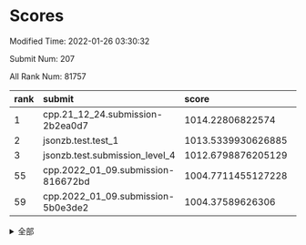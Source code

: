 # Scores

Modified Time: 2022-01-26 03:30:32

Submit Num: 207

All Rank Num: 81757

| rank |               submit               |       score        |       sigma        | pk_num |
| :--- | :--------------------------------- | :----------------- | :----------------- | :----- |
| 1    | cpp.21_12_24.submission-2b2ea0d7   | 1014.22806822574   | 0.8137634374864712 | 1580   |
| 2    | jsonzb.test.test_1                 | 1013.5339930626885 | 0.8607250776681592 | 1583   |
| 3    | jsonzb.test.submission_level_4     | 1012.6798876205129 | 0.8290136101517922 | 1584   |
| 55   | cpp.2022_01_09.submission-816672bd | 1004.7711455127228 | 0.7273824038841239 | 1582   |
| 59   | cpp.2022_01_09.submission-5b0e3de2 | 1004.37589626306   | 0.7236954142676459 | 1581   |


<details>
<summary>全部</summary>

| rank |                 submit                 |       score        |       sigma        | pk_num |
| :--- | :------------------------------------- | :----------------- | :----------------- | :----- |
| 1    | cpp.21_12_24.submission-2b2ea0d7       | 1014.22806822574   | 0.8137634374864712 | 1580   |
| 2    | jsonzb.test.test_1                     | 1013.5339930626885 | 0.8607250776681592 | 1583   |
| 3    | jsonzb.test.submission_level_4         | 1012.6798876205129 | 0.8290136101517922 | 1584   |
| 4    | gobigger.level_3.submission_level_3_14 | 1011.704358939872  | 0.7484544510227102 | 1582   |
| 5    | gobigger.level_3.submission_level_3_35 | 1011.304573647939  | 0.7549080798032718 | 1584   |
| 6    | gobigger.level_3.submission_level_3_30 | 1011.1734410115832 | 0.7803967687455615 | 1577   |
| 7    | gobigger.level_3.submission_level_3_10 | 1011.1321716603943 | 0.773421483731044  | 1576   |
| 8    | gobigger.level_3.submission_level_3_26 | 1011.0472896630656 | 0.754173893545859  | 1580   |
| 9    | gobigger.level_3.submission_level_3_19 | 1010.8628382556419 | 0.7695925967211062 | 1580   |
| 10   | gobigger.level_3.submission_level_3_18 | 1010.8605970789441 | 0.7765744999656418 | 1583   |
| 11   | gobigger.level_3.submission_level_3_29 | 1010.7865476820169 | 0.7710656468444708 | 1582   |
| 12   | gobigger.level_3.submission_level_3_5  | 1010.7623576286348 | 0.790816511226778  | 1581   |
| 13   | gobigger.level_3.submission_level_3_33 | 1010.7464889549057 | 0.7589520193779031 | 1577   |
| 14   | gobigger.level_3.submission_level_3_38 | 1010.701765811985  | 0.7579268738214215 | 1577   |
| 15   | gobigger.level_3.submission_level_3_25 | 1010.6795437613291 | 0.765562443135122  | 1578   |
| 16   | gobigger.level_3.submission_level_3_40 | 1010.6213285286068 | 0.7766648117957374 | 1574   |
| 17   | gobigger.level_3.submission_level_3_16 | 1010.6157111424192 | 0.7770170801509835 | 1579   |
| 18   | gobigger.level_3.submission_level_3_32 | 1010.5910817127454 | 0.7616057495501409 | 1578   |
| 19   | gobigger.level_3.submission_level_3_3  | 1010.5795396337394 | 0.779658394149917  | 1581   |
| 20   | gobigger.level_3.submission_level_3_37 | 1010.5697274611409 | 0.7599150044632602 | 1583   |
| 21   | gobigger.level_3.submission_level_3_21 | 1010.5476558170204 | 0.7997469125444813 | 1580   |
| 22   | gobigger.level_3.submission_level_3_27 | 1010.4178871638304 | 0.7680653432595084 | 1577   |
| 23   | gobigger.level_3.submission_level_3_4  | 1010.3991408845642 | 0.7655982628086541 | 1583   |
| 24   | gobigger.level_3.submission_level_3_43 | 1010.3860965167241 | 0.7658949236921646 | 1585   |
| 25   | gobigger.level_3.submission_level_3_12 | 1010.2213186142019 | 0.7450801196862311 | 1580   |
| 26   | gobigger.level_3.submission_level_3_9  | 1010.1976714012844 | 0.7733408465266989 | 1577   |
| 27   | gobigger.level_3.submission_level_3_47 | 1010.183129326073  | 0.7402677712765934 | 1573   |
| 28   | gobigger.level_3.submission_level_3_31 | 1010.1626911558064 | 0.7646707093334353 | 1579   |
| 29   | gobigger.level_3.submission_level_3_45 | 1010.1428069155367 | 0.7792002220287405 | 1575   |
| 30   | gobigger.level_3.submission_level_3_20 | 1010.1364752211697 | 0.7493600664753498 | 1583   |
| 31   | gobigger.level_3.submission_level_3_23 | 1010.1074566099145 | 0.7451017732635208 | 1583   |
| 32   | gobigger.level_3.submission_level_3_22 | 1010.0519543520348 | 0.7505180633962866 | 1583   |
| 33   | gobigger.level_3.submission_level_3_49 | 1009.9748481366307 | 0.7785294670076676 | 1571   |
| 34   | gobigger.level_3.submission_level_3_24 | 1009.9683783378924 | 0.7661588830543471 | 1574   |
| 35   | gobigger.level_3.submission_level_3_42 | 1009.9338294045    | 0.7517448162235546 | 1579   |
| 36   | gobigger.level_3.submission_level_3_44 | 1009.8922704494698 | 0.7478468000068142 | 1582   |
| 37   | gobigger.level_3.submission_level_3_2  | 1009.863100542184  | 0.7509339391485289 | 1581   |
| 38   | gobigger.level_3.submission_level_3_6  | 1009.8096315710283 | 0.7581525143124916 | 1577   |
| 39   | gobigger.level_3.submission_level_3_48 | 1009.6778927142304 | 0.7505533886199778 | 1579   |
| 40   | gobigger.level_3.submission_level_3_8  | 1009.6344379585823 | 0.7683157119550792 | 1584   |
| 41   | gobigger.level_3.submission_level_3_34 | 1009.468693109931  | 0.7505429132487579 | 1585   |
| 42   | gobigger.level_3.submission_level_3_1  | 1009.4046061830234 | 0.7650991802052761 | 1584   |
| 43   | gobigger.level_3.submission_level_3_7  | 1009.3320997548416 | 0.7409798075223393 | 1573   |
| 44   | gobigger.level_3.submission_level_3_41 | 1009.3180471384223 | 0.7455544360071887 | 1578   |
| 45   | gobigger.level_3.submission_level_3_28 | 1009.2662640745069 | 0.7368506651143514 | 1577   |
| 46   | gobigger.level_3.submission_level_3_46 | 1009.2586383841169 | 0.7276593255520309 | 1578   |
| 47   | gobigger.level_3.submission_level_3_0  | 1009.2022508485229 | 0.7442097589768899 | 1581   |
| 48   | gobigger.level_3.submission_level_3_11 | 1009.0081447884994 | 0.7380701345101884 | 1581   |
| 49   | gobigger.level_3.submission_level_3_13 | 1009.0041284405701 | 0.7517865623641132 | 1579   |
| 50   | gobigger.level_3.submission_level_3_39 | 1008.9670526424679 | 0.7526276269113026 | 1579   |
| 51   | gobigger.level_3.submission_level_3_36 | 1008.7080679853145 | 0.75602259453864   | 1580   |
| 52   | gobigger.level_3.submission_level_3_15 | 1008.2597996801143 | 0.744081708236677  | 1577   |
| 53   | gobigger.level_3.submission_level_3_17 | 1007.2585219430907 | 0.7372617476696143 | 1580   |
| 54   | gobigger.level_1.submission_level_1_36 | 1005.2506765323883 | 0.722626393192652  | 1583   |
| 55   | cpp.2022_01_09.submission-816672bd     | 1004.7711455127228 | 0.7273824038841239 | 1582   |
| 56   | gobigger.level_1.submission_level_1_7  | 1004.6212292759076 | 0.7202796477461272 | 1587   |
| 57   | gobigger.level_1.submission_level_1_11 | 1004.4591285482588 | 0.729967022729971  | 1580   |
| 58   | gobigger.level_1.submission_level_1_22 | 1004.3770880270074 | 0.7347699410393557 | 1575   |
| 59   | cpp.2022_01_09.submission-5b0e3de2     | 1004.37589626306   | 0.7236954142676459 | 1581   |
| 60   | gobigger.level_1.submission_level_1_28 | 1004.2196528414868 | 0.7151509805591262 | 1574   |
| 61   | gobigger.level_1.submission_level_1_21 | 1004.1064943972615 | 0.7162237879341057 | 1578   |
| 62   | gobigger.level_1.submission_level_1_32 | 1004.0356129337155 | 0.7324752365738403 | 1575   |
| 63   | gobigger.level_1.submission_level_1_42 | 1004.0318935090145 | 0.7166908145022443 | 1583   |
| 64   | gobigger.level_1.submission_level_1_47 | 1003.9342566850152 | 0.7145407571878181 | 1582   |
| 65   | gobigger.level_1.submission_level_1_6  | 1003.9079563338037 | 0.7254162967508679 | 1579   |
| 66   | gobigger.level_1.submission_level_1_31 | 1003.8509776113309 | 0.7097908200441191 | 1577   |
| 67   | gobigger.level_1.submission_level_1_30 | 1003.800879700838  | 0.7026485962141327 | 1582   |
| 68   | gobigger.level_1.submission_level_1_41 | 1003.7867199433085 | 0.7067389858320503 | 1580   |
| 69   | gobigger.level_1.submission_level_1_18 | 1003.7548749590334 | 0.7171180991496859 | 1573   |
| 70   | gobigger.level_1.submission_level_1_34 | 1003.7538784746115 | 0.729560014083181  | 1579   |
| 71   | gobigger.level_1.submission_level_1_29 | 1003.7468531478614 | 0.7353201559629607 | 1578   |
| 72   | gobigger.level_1.submission_level_1_19 | 1003.7284024704918 | 0.7216507200944117 | 1584   |
| 73   | gobigger.level_1.submission_level_1_15 | 1003.7185347257368 | 0.7038571448921105 | 1581   |
| 74   | gobigger.level_1.submission_level_1_12 | 1003.7038004264972 | 0.7267152268068565 | 1584   |
| 75   | gobigger.level_1.submission_level_1_48 | 1003.4943524208421 | 0.7196900014256382 | 1577   |
| 76   | gobigger.level_1.submission_level_1_40 | 1003.4350548060899 | 0.7203633241989946 | 1578   |
| 77   | gobigger.level_1.submission_level_1_13 | 1003.3904669310388 | 0.7140369776714597 | 1582   |
| 78   | gobigger.level_1.submission_level_1_16 | 1003.3011536877756 | 0.7305137177389219 | 1577   |
| 79   | gobigger.level_1.submission_level_1_37 | 1003.2624225064998 | 0.7224699633756584 | 1582   |
| 80   | gobigger.level_1.submission_level_1_17 | 1003.2469555186781 | 0.7190051119203391 | 1581   |
| 81   | gobigger.level_1.submission_level_1_45 | 1003.1983003981802 | 0.7119244742319915 | 1579   |
| 82   | gobigger.level_1.submission_level_1_25 | 1003.1847900837727 | 0.7081341360694335 | 1576   |
| 83   | gobigger.level_1.submission_level_1_2  | 1003.0787253488788 | 0.7073911664083846 | 1583   |
| 84   | gobigger.level_1.submission_level_1_23 | 1003.0630765163805 | 0.7305975517260753 | 1581   |
| 85   | gobigger.level_1.submission_level_1_0  | 1003.0490283767555 | 0.7167317896316817 | 1582   |
| 86   | gobigger.level_1.submission_level_1_46 | 1003.0306498778383 | 0.7242688752048032 | 1581   |
| 87   | gobigger.level_1.submission_level_1_3  | 1003.0072718017782 | 0.7241479459240271 | 1578   |
| 88   | gobigger.level_1.submission_level_1_49 | 1003.0005959493735 | 0.7120757310821898 | 1582   |
| 89   | gobigger.level_1.submission_level_1_43 | 1002.9793535963416 | 0.7101247983004773 | 1582   |
| 90   | gobigger.level_1.submission_level_1_39 | 1002.9266350014208 | 0.7123322467096405 | 1576   |
| 91   | gobigger.level_1.submission_level_1_33 | 1002.9078764951197 | 0.7261586822912984 | 1578   |
| 92   | gobigger.level_1.submission_level_1_35 | 1002.8604500890575 | 0.7216355928374056 | 1584   |
| 93   | gobigger.level_1.submission_level_1_1  | 1002.727905810873  | 0.7104714178353416 | 1576   |
| 94   | gobigger.level_1.submission_level_1_9  | 1002.6647286175657 | 0.7219662506433586 | 1581   |
| 95   | gobigger.level_1.submission_level_1_4  | 1002.6550873292741 | 0.7252310187013312 | 1582   |
| 96   | gobigger.level_1.submission_level_1_24 | 1002.6351150705758 | 0.7216372399434661 | 1578   |
| 97   | gobigger.level_1.submission_level_1_5  | 1002.5292082393207 | 0.706728032862853  | 1579   |
| 98   | gobigger.level_1.submission_level_1_27 | 1002.5292052565715 | 0.730042152128944  | 1581   |
| 99   | gobigger.level_1.submission_level_1_8  | 1002.4572709072098 | 0.7053433222205937 | 1579   |
| 100  | gobigger.level_1.submission_level_1_44 | 1002.415278760003  | 0.7227790567492843 | 1583   |
| 101  | gobigger.level_1.submission_level_1_14 | 1002.267172226872  | 0.7113204224468246 | 1583   |
| 102  | gobigger.level_1.submission_level_1_26 | 1002.1164662410533 | 0.7146444540687794 | 1580   |
| 103  | gobigger.level_1.submission_level_1_10 | 1002.0581347003841 | 0.7107042356355556 | 1580   |
| 104  | gobigger.level_1.submission_level_1_38 | 1002.0433656569696 | 0.7053219255979672 | 1585   |
| 105  | gobigger.level_1.submission_level_1_20 | 1001.8681177822327 | 0.7185243365482551 | 1576   |
| 106  | gobigger.random.submission_random_1    | 997.8473148372292  | 0.7100041175418846 | 1584   |
| 107  | gobigger.random.submission_random_28   | 997.2609449153396  | 0.7350626318954461 | 1579   |
| 108  | gobigger.random.submission_random_7    | 996.8614366147701  | 0.7088141889673973 | 1581   |
| 109  | gobigger.random.submission_random_20   | 996.8600969966076  | 0.7250781534967191 | 1581   |
| 110  | gobigger.random.submission_random_36   | 996.7964207060464  | 0.6975144438929334 | 1578   |
| 111  | gobigger.random.submission_random_47   | 996.762673320412   | 0.7035136672253695 | 1579   |
| 112  | gobigger.random.submission_random_0    | 996.6209047913726  | 0.7150840735220418 | 1578   |
| 113  | gobigger.random.submission_random_18   | 996.6194867204539  | 0.7046070581839808 | 1581   |
| 114  | gobigger.random.submission_random_42   | 996.6037802316662  | 0.7040070296106312 | 1584   |
| 115  | gobigger.random.submission_random_2    | 996.5914207436481  | 0.7065057730371639 | 1580   |
| 116  | gobigger.random.submission_random_12   | 996.5828075653814  | 0.7002119172926071 | 1579   |
| 117  | gobigger.random.submission_random_6    | 996.5431090937757  | 0.7014630478799014 | 1586   |
| 118  | gobigger.random.submission_random_26   | 996.5013141496727  | 0.7184358243758875 | 1575   |
| 119  | gobigger.random.submission_random_33   | 996.5004319427359  | 0.713309271956805  | 1578   |
| 120  | gobigger.random.submission_random_3    | 996.4557616347887  | 0.7399243252523928 | 1577   |
| 121  | gobigger.random.submission_random_30   | 996.4020448418441  | 0.7058000635553162 | 1580   |
| 122  | gobigger.random.submission_random_19   | 996.372990337572   | 0.7337269891405882 | 1580   |
| 123  | gobigger.random.submission_random_10   | 996.345509373174   | 0.7241807654723673 | 1577   |
| 124  | gobigger.random.submission_random_8    | 996.1766101516491  | 0.7048435867683499 | 1582   |
| 125  | gobigger.random.submission_random_44   | 996.0299770596881  | 0.7138588422045515 | 1579   |
| 126  | gobigger.random.submission_random_39   | 995.9970493520323  | 0.7013076418425435 | 1584   |
| 127  | gobigger.random.submission_random_29   | 995.9659547054976  | 0.7087254251295823 | 1578   |
| 128  | gobigger.random.submission_random_49   | 995.840362815464   | 0.7178140478675643 | 1577   |
| 129  | gobigger.random.submission_random_14   | 995.7826441408816  | 0.7044097297166209 | 1583   |
| 130  | gobigger.random.submission_random_17   | 995.7629998815581  | 0.723950381718986  | 1584   |
| 131  | gobigger.random.submission_random_32   | 995.7287061226965  | 0.7082778506359855 | 1586   |
| 132  | gobigger.random.submission_random_21   | 995.6616556180397  | 0.7041507683639371 | 1584   |
| 133  | gobigger.random.submission_random_25   | 995.6332205851156  | 0.7266934491826749 | 1584   |
| 134  | gobigger.random.submission_random_23   | 995.5541601822764  | 0.7273508158975419 | 1588   |
| 135  | gobigger.random.submission_random_46   | 995.5523293850691  | 0.7298772192810239 | 1578   |
| 136  | gobigger.random.submission_random_34   | 995.5346762551612  | 0.7155071274105488 | 1575   |
| 137  | gobigger.random.submission_random_13   | 995.5275402630341  | 0.7075868569582423 | 1584   |
| 138  | gobigger.random.submission_random_9    | 995.4629470472283  | 0.7195274875862196 | 1577   |
| 139  | gobigger.random.submission_random_27   | 995.4092523261417  | 0.7125469850036528 | 1582   |
| 140  | gobigger.random.submission_random_35   | 995.3407897397417  | 0.6927010566239371 | 1577   |
| 141  | gobigger.random.submission_random_40   | 995.2972121097571  | 0.7018538871325656 | 1577   |
| 142  | gobigger.random.submission_random_43   | 995.2678746030022  | 0.7171992729556133 | 1578   |
| 143  | gobigger.random.submission_random_38   | 995.2402316879404  | 0.7001949926773595 | 1576   |
| 144  | gobigger.random.submission_random_48   | 995.2294371665522  | 0.7217119057659978 | 1579   |
| 145  | gobigger.random.submission_random_24   | 995.2011569493118  | 0.7162821243913585 | 1576   |
| 146  | gobigger.random.submission_random_15   | 995.100473935982   | 0.7177094377760548 | 1582   |
| 147  | gobigger.random.submission_random_31   | 995.0995234586909  | 0.7180993189461099 | 1575   |
| 148  | gobigger.random.submission_random_11   | 995.0883677463866  | 0.7147749289026034 | 1577   |
| 149  | gobigger.random.submission_random_41   | 995.002648885598   | 0.7079556013806116 | 1582   |
| 150  | gobigger.random.submission_random_4    | 994.9674217004805  | 0.7072689440889806 | 1581   |
| 151  | gobigger.random.submission_random_22   | 994.8704394127101  | 0.7165113208785644 | 1581   |
| 152  | gobigger.random.submission_random_37   | 994.8692354034938  | 0.701914729929374  | 1583   |
| 153  | gobigger.random.submission_random_5    | 994.8440712789003  | 0.7165619241737277 | 1578   |
| 154  | gobigger.random.submission_random_45   | 994.3178306090265  | 0.7259286025617225 | 1582   |
| 155  | gobigger.random.submission_random_16   | 994.2405082616577  | 0.7245359271495669 | 1580   |
| 156  | gobigger.level_2.submission_level_2_10 | 993.9417528329523  | 0.7301282391245985 | 1580   |
| 157  | gobigger.level_2.submission_level_2_28 | 993.8222837739003  | 0.7264817945093737 | 1577   |
| 158  | gobigger.level_2.submission_level_2_22 | 993.4628907214972  | 0.7313848146746665 | 1582   |
| 159  | gobigger.level_2.submission_level_2_32 | 993.3674730193154  | 0.7478564325015981 | 1578   |
| 160  | gobigger.level_2.submission_level_2_24 | 993.1894011268478  | 0.7332993548686271 | 1583   |
| 161  | gobigger.level_2.submission_level_2_26 | 993.0031740427576  | 0.7439477637198443 | 1576   |
| 162  | gobigger.level_2.submission_level_2_5  | 992.934889615702   | 0.7414692102433359 | 1578   |
| 163  | gobigger.level_2.submission_level_2_19 | 992.8363669993481  | 0.7344461368764987 | 1583   |
| 164  | gobigger.level_2.submission_level_2_38 | 992.8280654987766  | 0.7372070129241223 | 1577   |
| 165  | gobigger.level_2.submission_level_2_23 | 992.6589048735783  | 0.7358132127267657 | 1581   |
| 166  | gobigger.level_2.submission_level_2_40 | 992.6042832123584  | 0.7474183682704346 | 1581   |
| 167  | gobigger.level_2.submission_level_2_8  | 992.5892033429508  | 0.7558813338146849 | 1583   |
| 168  | gobigger.level_2.submission_level_2_9  | 992.5641908170769  | 0.7708792244661534 | 1578   |
| 169  | gobigger.level_2.submission_level_2_17 | 992.4953006512218  | 0.7424516837132228 | 1573   |
| 170  | gobigger.level_2.submission_level_2_25 | 992.417515288108   | 0.744962451496948  | 1582   |
| 171  | gobigger.level_2.submission_level_2_3  | 992.3541186788726  | 0.751851473727446  | 1581   |
| 172  | gobigger.level_2.submission_level_2_12 | 992.1196798203222  | 0.7229104224240429 | 1581   |
| 173  | gobigger.level_2.submission_level_2_2  | 992.0627588375529  | 0.73845232443369   | 1580   |
| 174  | gobigger.level_2.submission_level_2_4  | 992.048671608413   | 0.7364801479012212 | 1582   |
| 175  | gobigger.level_2.submission_level_2_0  | 992.0482702664337  | 0.7332329863365933 | 1583   |
| 176  | gobigger.level_2.submission_level_2_6  | 992.0414424464494  | 0.7518365485019238 | 1581   |
| 177  | gobigger.level_2.submission_level_2_48 | 992.0278092864772  | 0.7430496311954434 | 1579   |
| 178  | gobigger.level_2.submission_level_2_43 | 991.9421129511886  | 0.7539377457942203 | 1575   |
| 179  | gobigger.level_2.submission_level_2_7  | 991.9097416775281  | 0.7512729730185409 | 1581   |
| 180  | gobigger.level_2.submission_level_2_1  | 991.8346387617572  | 0.7552150941163047 | 1578   |
| 181  | gobigger.level_2.submission_level_2_21 | 991.7824622839644  | 0.7420364360499264 | 1580   |
| 182  | gobigger.level_2.submission_level_2_34 | 991.7757108358486  | 0.751493805482907  | 1578   |
| 183  | gobigger.level_2.submission_level_2_39 | 991.7743049398617  | 0.7504198059317715 | 1579   |
| 184  | gobigger.level_2.submission_level_2_31 | 991.6664607280901  | 0.7681323840297626 | 1578   |
| 185  | gobigger.level_2.submission_level_2_18 | 991.5294261295406  | 0.7435235030429398 | 1574   |
| 186  | gobigger.level_2.submission_level_2_42 | 991.5217312521868  | 0.740494936911081  | 1578   |
| 187  | gobigger.level_2.submission_level_2_15 | 991.4704603925136  | 0.7605268570055143 | 1581   |
| 188  | gobigger.level_2.submission_level_2_13 | 991.4494367166285  | 0.7503296571038566 | 1584   |
| 189  | gobigger.level_2.submission_level_2_30 | 991.4470948873941  | 0.7496041224411709 | 1585   |
| 190  | gobigger.level_2.submission_level_2_14 | 991.3978939230539  | 0.7841598725470195 | 1575   |
| 191  | gobigger.level_2.submission_level_2_27 | 991.3521635803124  | 0.7538357521238747 | 1580   |
| 192  | gobigger.level_2.submission_level_2_29 | 991.2508200870565  | 0.7496716012501841 | 1580   |
| 193  | gobigger.level_2.submission_level_2_36 | 991.183402388052   | 0.7419592218958833 | 1586   |
| 194  | gobigger.level_2.submission_level_2_11 | 991.0990326311427  | 0.7656163771744404 | 1581   |
| 195  | gobigger.level_2.submission_level_2_46 | 991.0597153524521  | 0.7587428315059015 | 1584   |
| 196  | gobigger.level_2.submission_level_2_37 | 991.0243329157402  | 0.7611687975975087 | 1580   |
| 197  | gobigger.level_2.submission_level_2_45 | 991.0199534029729  | 0.7548287277084118 | 1580   |
| 198  | gobigger.level_2.submission_level_2_33 | 990.9927731493424  | 0.7894344696269481 | 1577   |
| 199  | gobigger.level_2.submission_level_2_41 | 990.8283073305621  | 0.7481019126356988 | 1579   |
| 200  | gobigger.level_2.submission_level_2_35 | 990.6376148438326  | 0.7446819226368497 | 1580   |
| 201  | gobigger.level_2.submission_level_2_20 | 990.630520231022   | 0.7678134132062141 | 1584   |
| 202  | gobigger.level_2.submission_level_2_44 | 990.615989439233   | 0.7535583235003684 | 1576   |
| 203  | gobigger.level_2.submission_level_2_16 | 990.5173670244108  | 0.7569290534397599 | 1580   |
| 204  | gobigger.level_2.submission_level_2_49 | 990.3746624647538  | 0.7687197038361135 | 1577   |
| 205  | gobigger.level_2.submission_level_2_47 | 989.4659943588638  | 0.7678225331796374 | 1581   |
| 206  | gobigger.none.submission_none_1        | 976.0564486281615  | 1.4539219042308473 | 1581   |
| 207  | gobigger.none.submission_none_0        | 975.4441463424353  | 1.4503372590673727 | 1579   |

</details>